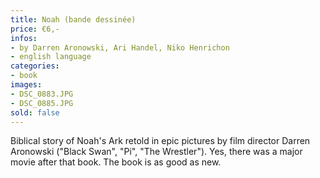 ```yaml
---
title: Noah (bande dessinée)
price: €6,-
infos:  
- by Darren Aronowski, Ari Handel, Niko Henrichon
- english language
categories:
- book
images:
- DSC_0883.JPG
- DSC_0885.JPG
sold: false
---
```


Biblical story of Noah's Ark retold in epic pictures by film director Darren Aronowski ("Black Swan", "Pi", "The Wrestler"). Yes, there was a major movie after that book. The book is as good as new.
